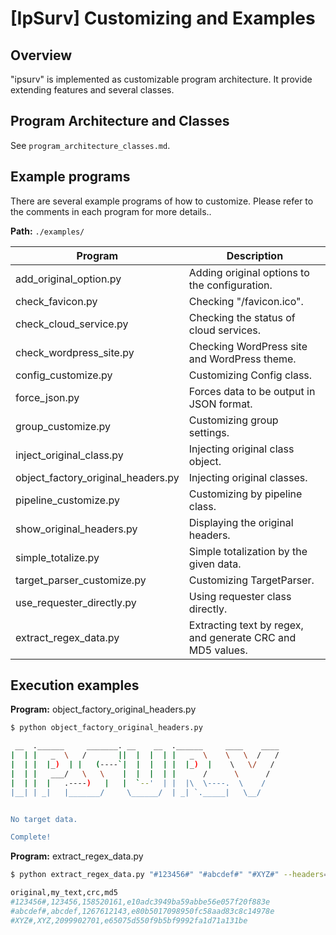 # [IpSurv] Customizing and Examples

## Overview

"ipsurv" is implemented as customizable program architecture. It provide extending features and several classes.

## Program Architecture and Classes

See `program_architecture_classes.md`.

## Example programs

There are several example programs of how to customize. Please refer to the comments in each program for more details..

**Path:** ``./examples/``

| Program                  | Description                                      |
|-------------------------------|--------------------------------------------------|
| add_original_option.py        | Adding original options to the configuration.     |
| check_favicon.py        | Checking "/favicon.ico".            |
| check_cloud_service.py        | Checking the status of cloud services.            |
| check_wordpress_site.py       | Checking WordPress site and WordPress theme. |
| config_customize.py | Customizing Config class.         |
| force_json.py                 | Forces data to be output in JSON format.        |
| group_customize.py            | Customizing group settings.         |
| inject_original_class.py            | Injecting original class object.         |
| object_factory_original_headers.py      | Injecting original classes.   |
| pipeline_customize.py          | Customizing by pipeline class.         |
| show_original_headers.py      | Displaying the original headers.              |
| simple_totalize.py            | Simple totalization by the given data.     |
| target_parser_customize.py            | Customizing TargetParser.     |
| use_requester_directly.py            | Using requester class directly.     |
| extract_regex_data.py              | Extracting text by regex, and generate CRC and MD5 values.   |


## Execution examples

**Program:** object_factory_original_headers.py

```bash
$ python object_factory_original_headers.py

 __  .______     _______. __    __  .______     ____    ____ 
|  | |   _  \   /       ||  |  |  | |   _  \    \   \  /   / 
|  | |  |_)  | |   (----`|  |  |  | |  |_)  |    \   \/   /  
|  | |   ___/   \   \    |  |  |  | |      /      \      /   
|  | |  |   .----)   |   |  `--'  | |  |\  \----.  \    /    
|__| | _|   |_______/     \______/  | _| `._____|   \__/     


No target data.

Complete!
```


**Program:** extract_regex_data.py

```bash
$ python extract_regex_data.py "#123456#" "#abcdef#" "#XYZ#" --headers=1

original,my_text,crc,md5
#123456#,123456,158520161,e10adc3949ba59abbe56e057f20f883e
#abcdef#,abcdef,1267612143,e80b5017098950fc58aad83c8c14978e
#XYZ#,XYZ,2099902701,e65075d550f9b5bf9992fa1d71a131be
```
